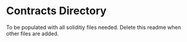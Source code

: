 # Contracts Directory
To be populated with all soliditiy files needed. Delete this readme when other files are added.